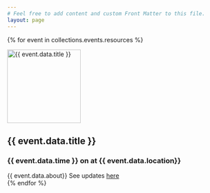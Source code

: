 ```yaml
---
# Feel free to add content and custom Front Matter to this file.
layout: page
---
```

  {% for event in collections.events.resources %}
  <div class="event-container"> 
  <div class="image-title-flex">   
   <img src="{{ event.data.image | relative_url }}" class="event-image" alt="{{ event.data.title }}" width="170" height="170">   
      <h2>
        {{ event.data.title }}
      </h2>  
      </div>
     <h3>{{ event.data.time }} on <span id="{{ event.data.date_id_tag}}"></span> at {{ event.data.location}}</h3> 
    {{ event.data.about}}
    See updates <a href="{{ event.data.updates_link}}">here</a>
    </div>
  {% endfor %}
